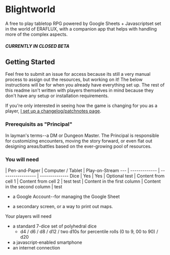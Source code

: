 # Blightworld
A free to play tabletop RPG powered by Google Sheets + Javascriptset set in the world of ERAFLUX, with a companion app that helps with handling more of the complex aspects.  

##### CURRENTLY IN CLOSED BETA

## Getting Started
Feel free to submit an issue for access because its still a very manual process to assign out the resources, but working on it!  The below instructions will be for when you already have everything set up.  The rest of this readme isn't written with players themselves in mind because they don't have any setup or installation requirements.  

If you're only interested in seeing how the game is changing for you as a player, [I set up a changelog/patchnotes page](https://blight.world).

### Prerequisits as "Principal"
In layman's terms--a DM or Dungeon Master.  The Principal is responsible for customizing encounters, moving the story forward, or even flat out designing areas/battles based on the ever-growing pool of resources.


### You will need 
   | Pen-and-Paper | Computer / Tablet | Play-on-Stream
--- | ------------- | ----------------- | --------------
Dice | Yes | Yes | Optional
test | Content from cell 1 | Content from cell 2 | test
test | Content in the first column | Content in the second column | test

* a Google Account--for managing the Google Sheet


* a secondary screen, or a way to print out maps.

Your players will need
* a standard 7-dice set of polyhedral dice
  * d4 / d6 / d8 / d12 / two d10s for percentile rolls (0 to 9, 00 to 90) / d20
* a javascript-enabled smartphone
* an internet connection

